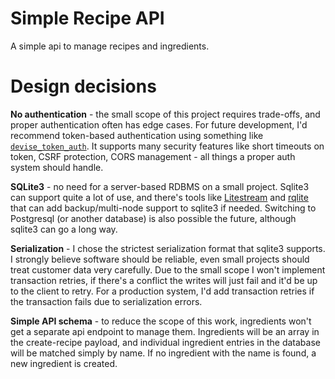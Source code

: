 # Simple Recipe API

A simple api to manage recipes and ingredients.

# Design decisions

**No authentication** - the small scope of this project requires trade-offs, and proper authentication
often has edge cases. For future development, I'd recommend token-based authentication using something
like [`devise_token_auth`](https://github.com/lynndylanhurley/devise_token_auth). It supports many
security features like short timeouts on token, CSRF protection, CORS management - all things a proper
auth system should handle.

**SQLite3** - no need for a server-based RDBMS on a small project. Sqlite3 can support quite a lot of
use, and there's tools like [Litestream]() and [rqlite]() that can add backup/multi-node support to
sqlite3 if needed. Switching to Postgresql (or another database) is also possible the future, although
sqlite3 can go a long way.

**Serialization** - I chose the strictest serialization format that sqlite3 supports. I strongly believe
software should be reliable, even small projects should treat customer data very carefully. Due to the
small scope I won't implement transaction retries, if there's a conflict the writes will just fail and
it'd be up to the client to retry. For a production system, I'd add transaction retries if the
transaction fails due to serialization errors.

**Simple API schema** - to reduce the scope of this work, ingredients won't get a separate api endpoint
to manage them. Ingredients will be an array in the create-recipe payload, and individual ingredient
entries in the database will be matched simply by name. If no ingredient with the name is found, a new
ingredient is created.